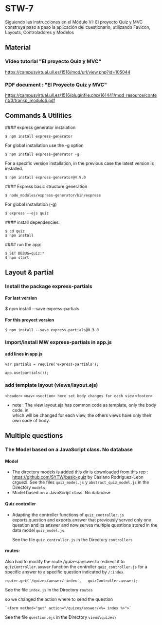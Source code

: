 # STW-7
Siguiendo las instrucciones en el Módulo VI: El proyecto Quiz y MVC construya paso a paso la aplicación del cuestionario, utilizando  Favicon, Layouts, Controladores y Modelos

## Material
### Video tutorial "El proyecto Quiz y MVC"
https://campusvirtual.ull.es/1516/mod/url/view.php?id=105044

### PDF document : "El Proyecto Quiz y MVC"
https://campusvirtual.ull.es/1516/pluginfile.php/161441/mod_resource/content/3/transp_modulo6.pdf

## Commands & Utilities
#### express generator instalation

    $ npm install express-generator

  For global installation use the -g option

    $ npm install express-generator -g

  For a specific version installation, in the previous case the latest version is installed.

    $ npm install express-generator@4.9.0

#### Express basic structure generation

    $ node_modules/express-generator/bin/express

  For global installation (-g)

    $ express --ejs quiz

#### install dependencies:

    $ cd quiz
    $ npm install

#### run the app:

    $ SET DEBUG=quiz:*
    $ npm start

## Layout & partial

### Install the package express-partials
#### For last version

   $ npm install --save express-partials

#### For this proyect version

    $ npm install --save express-partials@0.3.0

### Import/install MW	express-partials in app.js
#### add lines in app.js

 `var partials = require('express-partials');`

 `app.use(partials());`

### add	template layout (views/layout.ejs)
  `<header>`
  `<nav>`
  `<section> here set body changes for each view`
  `<footer>`

 - note : The view layout.ejs has common code as template, only the body code.
in <section > which will be changed for each view, the others views have only
their own code of body.

## Multiple questions
### The Model based on a JavaScript class. No database

#### Model
 - The directory models is added
 this dir is downloaded from this rep : https://github.com/SYTW/basic-quiz by Casiano Rodriguez-Leon crguezl.
  See the files  `quiz_model.js` y `abstract_quiz_model.js` in the Directory `models`
 - Model based on a JavaScript class. No database
#### Quiz controller
- Adapting the controller functions of `quiz_controller.js` exports.question and exports.answer that previously served only one question and its answer and now serves multiple questions stored in the data model `quiz_model.js`.

  See the file  `quiz_controller.js` in the Directory `controllers`

#### routes:

Also had to modify the route /quizes/answer to redirect it to `quizController.answer` function the controller `quiz_controller.js` for a specific answer to a specific question indicated by `/:index`.

  `router.get('/quizes/answer/:index',   quizController.answer);`

  See the file  `index.js` in the Directory `routes`

so we changed the action where to send the question

    `<form method="get" action="/quizes/answer/<%= index %>">`

  See the file  `question.ejs` in the Directory `views\quizes\`
